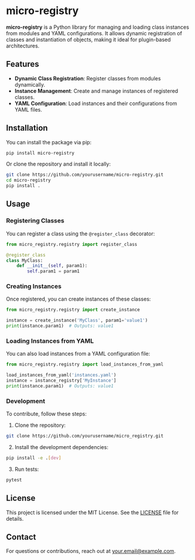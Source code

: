 # micro-registry

**micro-registry** is a Python library for managing and loading class instances from modules and YAML configurations. It allows dynamic registration of classes and instantiation of objects, making it ideal for plugin-based architectures.

## Features

- **Dynamic Class Registration**: Register classes from modules dynamically.
- **Instance Management**: Create and manage instances of registered classes.
- **YAML Configuration**: Load instances and their configurations from YAML files.

## Installation

You can install the package via pip:

```bash
pip install micro-registry
```

Or clone the repository and install it locally:

```bash
git clone https://github.com/yourusername/micro-registry.git
cd micro-registry
pip install .
```

## Usage

### Registering Classes

You can register a class using the `@register_class` decorator:

```python
from micro_registry.registry import register_class

@register_class
class MyClass:
    def __init__(self, param1):
        self.param1 = param1
```

### Creating Instances

Once registered, you can create instances of these classes:

```python
from micro_registry.registry import create_instance

instance = create_instance('MyClass', param1='value1')
print(instance.param1)  # Outputs: value1
```

### Loading Instances from YAML

You can also load instances from a YAML configuration file:

```python
from micro_registry.registry import load_instances_from_yaml

load_instances_from_yaml('instances.yaml')
instance = instance_registry['MyInstance']
print(instance.param1)  # Outputs: value1
```

### Development

To contribute, follow these steps:

1. Clone the repository:

```bash
git clone https://github.com/yourusername/micro_registry.git
```

2. Install the development dependencies:

```bash
pip install -e .[dev]
```

3. Run tests:

```bash
pytest
```

## License

This project is licensed under the MIT License. See the [LICENSE](LICENSE) file for details.

## Contact

For questions or contributions, reach out at your.email@example.com.